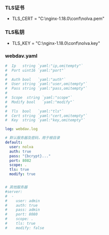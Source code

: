 ### TLS证书
- TLS_CERT = "C:\\nginx-1.18.0\\conf\\nolva.pem"

### TLS私钥
- TLS_KEY = "C:\\nginx-1.18.0\\conf\\nolva.key"

### webdav.yaml
```yaml
#  Ip   string `yaml:"ip,omitempty"`
#  Port uint16 `yaml:"port"`
#
#  Auth bool   `yaml:"auth"`
#  User string `yaml:"user,omitempty"`
#  Pass string `yaml:"pass,omitempty"`
#
#  Scope  string `yaml:"scope"`
#  Modify bool   `yaml:"modify"`
#
#  Tls  bool   `yaml:"tls"`
#  Cert string `yaml:"cert,omitempty"`
#  Key  string `yaml:"key,omitempty"`

log: webdav.log

# 默认服务器及密码，用于根目录
default:
  user: nolva
  auth: true
  pass: "{bcrypt}..."
  port: 8082
  scope: .
  tls: true
  modify: true


# 其他服务器
#server:
#  -
#    user: admin
#    auth: true
#    pass: admin
#    port: 8080
#    scope: .
#    tls: true
#    modify: false
```
